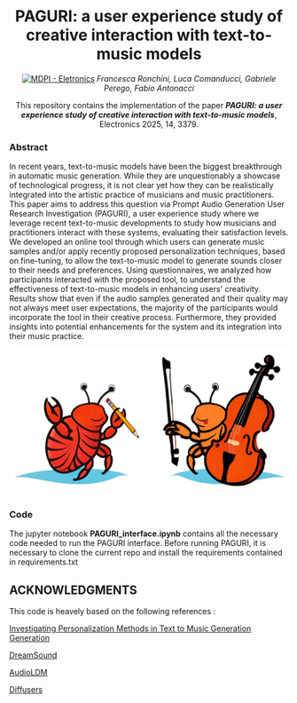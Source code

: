 <div align="center">

# PAGURI: a user experience study of creative interaction with text-to-music models

<!-- <img width="800px" src="docs/new-generic-style-transfer-headline.svg"> -->

[![MDPI - Eletronics](https://img.shields.io/badge/arXiv-Paper-<COLOR>.svg)](https://www.mdpi.com/2079-9292/14/17/3379) *Francesca Ronchini, Luca Comanducci, Gabriele Perego, Fabio Antonacci*

This repository contains the implementation of the paper **_PAGURI: a user experience study of creative interaction with text-to-music models_**, Electronics 2025, 14, 3379.

</div>


### Abstract
In recent years, text-to-music models have been the biggest breakthrough in automatic music generation. While they are unquestionably a showcase of technological progress, it is not clear yet how they can be realistically integrated into the artistic practice of musicians and music practitioners. This paper aims to address this question via Prompt Audio Generation User Research Investigation (PAGURI), a user experience study where we leverage recent text-to-music developments to study how musicians and practitioners interact with these systems, evaluating their satisfaction levels. We developed an online tool through which users can generate music samples and/or apply recently proposed personalization techniques, based on fine-tuning, to allow the text-to-music model to generate sounds closer to their needs and preferences. Using questionnaires, we analyzed how participants interacted with the proposed tool, to understand the effectiveness of text-to-music models in enhancing users' creativity. Results show that even if the audio samples generated and their quality may not always meet user expectations, the majority of the participants would incorporate the tool in their creative process. Furthermore, they provided insights into potential enhancements for the system and its integration into their music practice. 

![image](docs/figures/PAGURI_Logo.png)


### Code

The jupyter notebook **PAGURI_interface.ipynb** contains all the necessary code needed to run the PAGURI interface. Before running PAGURI, it is necessary to clone the current repo and install the requirements contained in requirements.txt

## ACKNOWLEDGMENTS
This code is heavely based on the following references : 

[Investigating Personalization Methods in Text to Music Generation Generation](https://arxiv.org/abs/2309.11140)

[DreamSound](https://zelaki.github.io/)

[AudioLDM](https://github.com/haoheliu/AudioLDM)

[Diffusers](https://github.com/huggingface/diffusers) 
